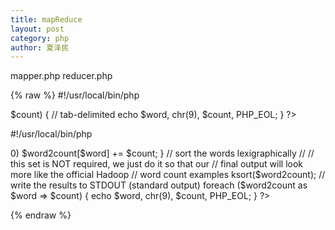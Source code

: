 ```yaml
---
title: mapReduce
layout: post
category: php
author: 夏泽民
---
```

mapper.php
reducer.php
<!-- more -->

{% raw %}
#!/usr/local/bin/php  
<?php  
$word2count = array();  
// input comes from STDIN (standard input)  
// You can this code :$stdin = fopen(“php://stdin”, “r”);  
while (($line = fgets(STDIN)) !== false) {  
    // remove leading and trailing whitespace and lowercase  
    $line = strtolower(trim($line));  
    // split the line into words while removing any empty string  
    $words = preg_split('/\W/', $line, 0, PREG_SPLIT_NO_EMPTY);  
    // increase counters  
    foreach ($words as $word) {  
        $word2count[$word] += 1;  
    }  
}  
// write the results to STDOUT (standard output)  
// what we output here will be the input for the  
// Reduce step, i.e. the input for reducer.py  
foreach ($word2count as $word => $count) {  
    // tab-delimited  
    echo $word, chr(9), $count, PHP_EOL;  
}  
?>

#!/usr/local/bin/php  
<?php  
$word2count = array();  
// input comes from STDIN  
while (($line = fgets(STDIN)) !== false) {  
    // remove leading and trailing whitespace  
    $line = trim($line);  
    // parse the input we got from mapper.php  
    list($word, $count) = explode(chr(9), $line);  
    // convert count (currently a string) to int  
    $count = intval($count);  
    // sum counts  
    if ($count > 0) $word2count[$word] += $count;  
}  
// sort the words lexigraphically  
//  
// this set is NOT required, we just do it so that our  
// final output will look more like the official Hadoop  
// word count examples  
ksort($word2count);  
// write the results to STDOUT (standard output)  
foreach ($word2count as $word => $count) {  
    echo $word, chr(9), $count, PHP_EOL;  
}  
?>  
  
{% endraw %}

